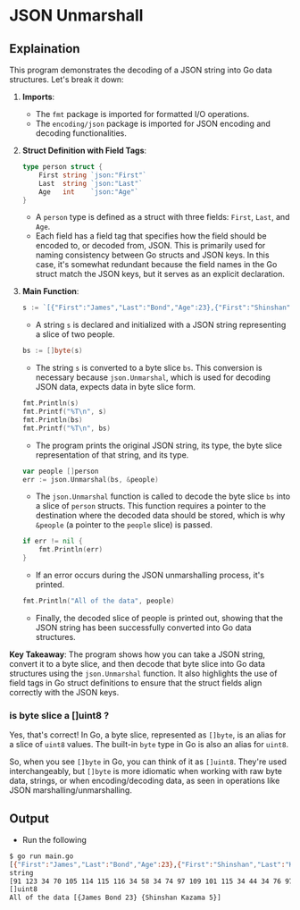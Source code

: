 # JSON Unmarshall

## Explaination

This program demonstrates the decoding of a JSON string into Go data structures. Let's break it down:

1. **Imports**:
   - The `fmt` package is imported for formatted I/O operations.
   - The `encoding/json` package is imported for JSON encoding and decoding functionalities.

2. **Struct Definition with Field Tags**:

   ```go
   type person struct {
       First string `json:"First"`
       Last  string `json:"Last"`
       Age   int    `json:"Age"`
   }
   ```

   - A `person` type is defined as a struct with three fields: `First`, `Last`, and `Age`.
   - Each field has a field tag that specifies how the field should be encoded to, or decoded from, JSON. This is primarily used for naming consistency between Go structs and JSON keys. In this case, it's somewhat redundant because the field names in the Go struct match the JSON keys, but it serves as an explicit declaration.

3. **Main Function**:

   ```go
   s := `[{"First":"James","Last":"Bond","Age":23},{"First":"Shinshan","Last":"Kazama","Age":5}]`
   ```

   - A string `s` is declared and initialized with a JSON string representing a slice of two people.

   ```go
   bs := []byte(s)
   ```

   - The string `s` is converted to a byte slice `bs`. This conversion is necessary because `json.Unmarshal`, which is used for decoding JSON data, expects data in byte slice form.

   ```go
   fmt.Println(s)
   fmt.Printf("%T\n", s)
   fmt.Println(bs)
   fmt.Printf("%T\n", bs)
   ```

   - The program prints the original JSON string, its type, the byte slice representation of that string, and its type.

   ```go
   var people []person
   err := json.Unmarshal(bs, &people)
   ```

   - The `json.Unmarshal` function is called to decode the byte slice `bs` into a slice of `person` structs. This function requires a pointer to the destination where the decoded data should be stored, which is why `&people` (a pointer to the `people` slice) is passed.

   ```go
   if err != nil {
       fmt.Println(err)
   }
   ```

   - If an error occurs during the JSON unmarshalling process, it's printed.

   ```go
   fmt.Println("All of the data", people)
   ```
  
   - Finally, the decoded slice of people is printed out, showing that the JSON string has been successfully converted into Go data structures.

**Key Takeaway**:
The program shows how you can take a JSON string, convert it to a byte slice, and then decode that byte slice into Go data structures using the `json.Unmarshal` function. It also highlights the use of field tags in Go struct definitions to ensure that the struct fields align correctly with the JSON keys.

### is byte slice a []uint8 ?

Yes, that's correct! In Go, a byte slice, represented as `[]byte`, is an alias for a slice of `uint8` values. The built-in `byte` type in Go is also an alias for `uint8`.

So, when you see `[]byte` in Go, you can think of it as `[]uint8`. They're used interchangeably, but `[]byte` is more idiomatic when working with raw byte data, strings, or when encoding/decoding data, as seen in operations like JSON marshalling/unmarshalling.

## Output

- Run the following

```bash
$ go run main.go
[{"First":"James","Last":"Bond","Age":23},{"First":"Shinshan","Last":"Kazama","Age":5}]
string
[91 123 34 70 105 114 115 116 34 58 34 74 97 109 101 115 34 44 34 76 97 115 116 34 58 34 66 111 110 100 34 44 34 65 103 101 34 58 50 51 125 44 123 34 70 105 114 115 116 34 58 34 83 104 105 110 115 104 97 110 34 44 34 76 97 115 116 34 58 34 75 97 122 97 109 97 34 44 34 65 103 101 34 58 53 125 93]
[]uint8
All of the data [{James Bond 23} {Shinshan Kazama 5}]
```
